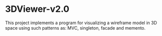 # 3DViewer-v2.0

This project implements a program for visualizing a wireframe model in 3D space using such patterns as: MVC, singleton, facade and memento.


